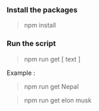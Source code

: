 ### Install the packages
> npm install

### Run the script
> npm run get [ text ]

Example : 
> npm run get Nepal

> npm run get elon musk

